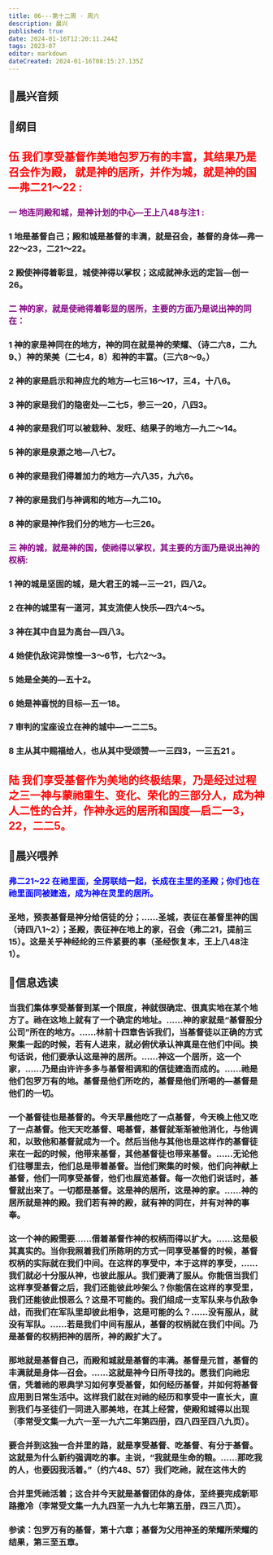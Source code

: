 ```yaml
---
title: 06---第十二周 · 周六
description: 晨兴
published: true
date: 2024-01-16T12:20:11.244Z
tags: 2023-07
editor: markdown
dateCreated: 2024-01-16T08:15:27.135Z
---
```


## 🎵晨兴音频

## 📖纲目

## <font color=red>伍 我们享受基督作美地包罗万有的丰富，其结果乃是召会作为殿， 就是神的居所，并作为城，就是神的国—弗二21～22 :</font>

### <font color=purple>一 地连同殿和城，是神计划的中心—王上八48与注1 :</font>

### 1 地是基督自己；殿和城是基督的丰满，就是召会，基督的身体—弗一22～23，二21～22。

### 2 殿使神得着彰显，城使神得以掌权；这成就神永远的定旨—创一26。

### <font color=purple>二 神的家，就是使祂得着彰显的居所，主要的方面乃是说出神的同在：</font>

### 1 神的家是神同在的地方，神的同在就是神的荣耀、（诗二六8，二九9、）神的荣美（二七4，8）和神的丰富。（三六8～9。）

### 2 神的家是启示和神应允的地方—七三16～17，三4，十八6。

### 3 神的家是我们的隐密处—二七5，参三一20，八四3。

### 4 神的家是我们可以被栽种、发旺、结果子的地方—九二～14。

### 5 神的家是泉源之地—八七7。

### 6 神的家是我们得着加力的地方—六八35，九六6。

### 7 神的家是我们与神调和的地方—九二10。

### 8 神的家是神作我们分的地方—七三26。

### <font color=purple>三 神的城，就是神的国，使祂得以掌权，其主要的方面乃是说出神的权柄:</font>

### 1 神的城是坚固的城，是大君王的城—三一21，四八2。

### 2 在神的城里有一道河，其支流使人快乐—四六4～5。

### 3 神在其中自显为高台—四八3。

### 4 她使仇敌诧异惊惶—3～6节，七六2～3。

### 5 她是全美的—五十2。

### 6 她是神喜悦的目标—五一18。

### 7 审判的宝座设立在神的城中—一二二5。

### 8 主从其中赐福给人，也从其中受颂赞—一三四3，一三五21 。

## <font color=red>陆 我们享受基督作为美地的终极结果，乃是经过过程之三一神与蒙祂重生、变化、荣化的三部分人，成为神人二性的合并，作神永远的居所和国度—启二一3，22，二二5。</font>

## 📖晨兴喂养

### <font color=blue>弗二21~22    在祂里面，全房联结一起，长成在主里的圣殿；你们也在祂里面同被建造，成为神在灵里的居所。</font>

### 圣地，预表基督是神分给信徒的分；……圣城，表征在基督里神的国（诗四八1~2）；圣殿，表征神在地上的家，召会（弗二21，提前三15）。这是关乎神经纶的三件紧要的事（圣经恢复本，王上八48注1）。

## 📖信息选读

### 当我们集体享受基督到某一个限度，神就很确定、很真实地在某个地方了。祂在这地上就有了一个确定的地址。……神的家就是“基督股分公司”所在的地方。……林前十四章告诉我们，当基督徒以正确的方式聚集一起的时候，若有人进来，就必俯伏承认神真是在他们中间。换句话说，他们要承认这是神的居所。……神这一个居所，这一个家，……乃是由许许多多与基督相调和的信徒建造而成的。……祂是他们包罗万有的地。基督是他们所吃的，基督是他们所喝的—基督是他们的一切。

### 一个基督徒也是基督的。今天早晨他吃了一点基督，今天晚上他又吃了一点基督。他天天吃基督、喝基督，基督就渐渐被他消化，与他调和，以致他和基督就成为一个。然后当他与其他也是这样作的基督徒来在一起的时候，他带来基督，其他基督徒也带来基督。……无论他们往哪里去，他们总是带着基督。当他们聚集的时候，他们向神献上基督，他们一同享受基督，他们也展览基督。每一次他们说话时，基督就出来了。一切都是基督。这是神的居所，这是神的家。……神的居所就是神的殿。我们若有神的殿，就有神的同在，并有对神的事奉。

### 这一个神的殿需要……借着基督作神的权柄而得以扩大。……这是极其真实的。当你我照着我们所陈明的方式一同享受基督的时候，基督权柄的实际就在我们中间。在这样的享受中，本于这样的享受，……我们就必十分服从神，也彼此服从。我们要满了服从。你能信当我们这样享受基督之后，我们还能彼此吵架么？你能信在这样的享受里，我们还能彼此恨恶么？这是不可能的。我们组成一支军队来与仇敌争战，而我们在军队里却彼此相争，这是可能的么？……没有服从，就没有军队。……若是我们中间有服从，基督的权柄就在我们中间。乃是基督的权柄把神的居所，神的殿扩大了。

### 那地就是基督自己，而殿和城就是基督的丰满。基督是元首，基督的丰满就是身体—召会。……这就是神今日所寻找的。愿我们向祂忠信，凭着祂的恩典学习如何享受基督，如何经历基督，并如何将基督应用到日常生活中。这样我们就在对祂的经历和享受中一直长大，直到我们与圣徒们一同进入那美地，在其上经营，使殿和城得以出现（李常受文集一九六一至一九六二年第四册，四八四至四八九页）。

### 要合并到这独一合并里的路，就是享受基督、吃基督、有分于基督。这就是为什么新约强调吃的事。主说，“我就是生命的粮。……那吃我的人，也要因我活着。”（约六48、57）我们吃祂，就在这伟大的

### 合并里凭祂活着；这合并今天就是基督团体的身体，至终要完成新耶路撒冷（李常受文集一九九四至一九九七年第五册，四三八页）。

### 参读：包罗万有的基督，第十六章；基督为父用神圣的荣耀所荣耀的结果，第三至五章。
<!-- Google tag (gtag.js) -->
<script async src="https://www.googletagmanager.com/gtag/js?id=G-1P8709Z16T"></script>
<script>
  window.dataLayer = window.dataLayer || [];
  function gtag(){dataLayer.push(arguments);}
  gtag('js', new Date());

  gtag('config', 'G-1P8709Z16T');
</script>